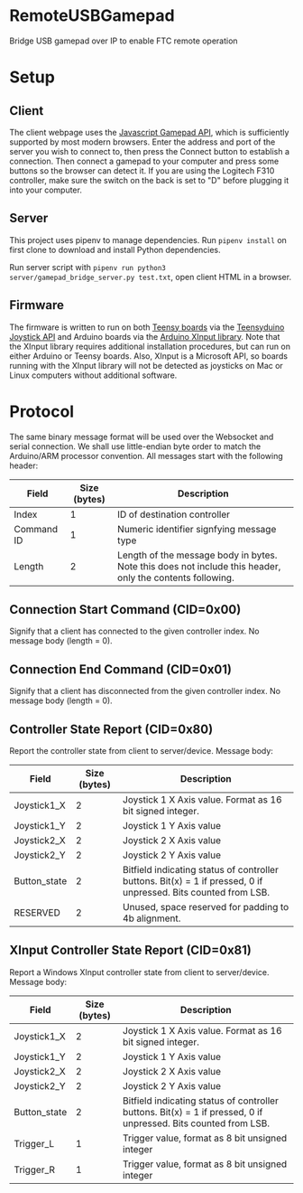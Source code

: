 # RemoteUSBGamepad
Bridge USB gamepad over IP to enable FTC remote operation

# Setup
## Client
The client webpage uses the [Javascript Gamepad API](https://developer.mozilla.org/en-US/docs/Web/API/Gamepad_API), which is sufficiently supported by most modern browsers. Enter the address and port of the server you wish to connect to, then press the Connect button to establish a connection. Then connect a gamepad to your computer and press some buttons so the browser can detect it. If you are using the Logitech F310 controller, make sure the switch on the back is set to "D" before plugging it into your computer.

## Server
This project uses pipenv to manage dependencies. Run `pipenv install` on first clone to download and install Python dependencies.

Run server script with `pipenv run python3 server/gamepad_bridge_server.py test.txt`, open client HTML in a browser.

## Firmware
The firmware is written to run on both [Teensy boards](https://www.pjrc.com/teensy/) via the [Teensyduino Joystick API](https://www.pjrc.com/teensy/td_joystick.html) and Arduino boards via the [Arduino XInput library](https://github.com/dmadison/ArduinoXInput). Note that the XInput library requires additional installation procedures, but can run on either Arduino or Teensy boards. Also, XInput is a Microsoft API, so boards running with the XInput library will not be detected as joysticks on Mac or Linux computers without additional software.

# Protocol
The same binary message format will be used over the Websocket and serial connection. We shall use little-endian byte order to match the Arduino/ARM processor convention. All messages start with the following header:

Field | Size (bytes) | Description 
------------ | ------------- | -------------
Index | 1 | ID of destination controller
Command ID | 1 | Numeric identifier signfying message type
Length | 2 | Length of the message body in bytes. Note this does not include this header, only the contents following.

## Connection Start Command (CID=0x00)
Signify that a client has connected to the given controller index. No message body (length = 0).

## Connection End Command (CID=0x01)
Signify that a client has disconnected from the given controller index. No message body (length = 0).

## Controller State Report (CID=0x80)
Report the controller state from client to server/device. Message body:

Field | Size (bytes) | Description 
------------ | ------------- | -------------
Joystick1_X | 2 | Joystick 1 X Axis value. Format as 16 bit signed integer.
Joystick1_Y | 2 | Joystick 1 Y Axis value
Joystick2_X | 2 | Joystick 2 X Axis value
Joystick2_Y | 2 | Joystick 2 Y Axis value
Button_state | 2 | Bitfield indicating status of controller buttons. Bit(x) = 1 if pressed, 0 if unpressed. Bits counted from LSB.
RESERVED | 2 | Unused, space reserved for padding to 4b alignment.

## XInput Controller State Report (CID=0x81)
Report a Windows XInput controller state from client to server/device. Message body:

Field | Size (bytes) | Description 
------------ | ------------- | -------------
Joystick1_X | 2 | Joystick 1 X Axis value. Format as 16 bit signed integer.
Joystick1_Y | 2 | Joystick 1 Y Axis value
Joystick2_X | 2 | Joystick 2 X Axis value
Joystick2_Y | 2 | Joystick 2 Y Axis value
Button_state | 2 | Bitfield indicating status of controller buttons. Bit(x) = 1 if pressed, 0 if unpressed. Bits counted from LSB.
Trigger_L | 1 | Trigger value, format as 8 bit unsigned integer
Trigger_R | 1 | Trigger value, format as 8 bit unsigned integer
